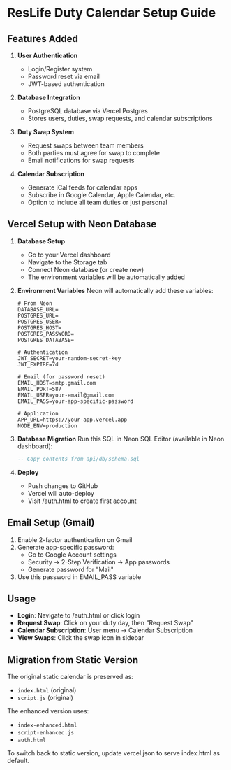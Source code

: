 # ResLife Duty Calendar Setup Guide

## Features Added

1. **User Authentication**
   - Login/Register system
   - Password reset via email
   - JWT-based authentication

2. **Database Integration**
   - PostgreSQL database via Vercel Postgres
   - Stores users, duties, swap requests, and calendar subscriptions

3. **Duty Swap System**
   - Request swaps between team members
   - Both parties must agree for swap to complete
   - Email notifications for swap requests

4. **Calendar Subscription**
   - Generate iCal feeds for calendar apps
   - Subscribe in Google Calendar, Apple Calendar, etc.
   - Option to include all team duties or just personal

## Vercel Setup with Neon Database

1. **Database Setup**
   - Go to your Vercel dashboard
   - Navigate to the Storage tab
   - Connect Neon database (or create new)
   - The environment variables will be automatically added

2. **Environment Variables**
   Neon will automatically add these variables:
   ```
   # From Neon
   DATABASE_URL=
   POSTGRES_URL=
   POSTGRES_USER=
   POSTGRES_HOST=
   POSTGRES_PASSWORD=
   POSTGRES_DATABASE=

   # Authentication
   JWT_SECRET=your-random-secret-key
   JWT_EXPIRE=7d

   # Email (for password reset)
   EMAIL_HOST=smtp.gmail.com
   EMAIL_PORT=587
   EMAIL_USER=your-email@gmail.com
   EMAIL_PASS=your-app-specific-password

   # Application
   APP_URL=https://your-app.vercel.app
   NODE_ENV=production
   ```

3. **Database Migration**
   Run this SQL in Neon SQL Editor (available in Neon dashboard):
   ```sql
   -- Copy contents from api/db/schema.sql
   ```

4. **Deploy**
   - Push changes to GitHub
   - Vercel will auto-deploy
   - Visit /auth.html to create first account

## Email Setup (Gmail)

1. Enable 2-factor authentication on Gmail
2. Generate app-specific password:
   - Go to Google Account settings
   - Security → 2-Step Verification → App passwords
   - Generate password for "Mail"
3. Use this password in EMAIL_PASS variable

## Usage

- **Login**: Navigate to /auth.html or click login
- **Request Swap**: Click on your duty day, then "Request Swap"
- **Calendar Subscription**: User menu → Calendar Subscription
- **View Swaps**: Click the swap icon in sidebar

## Migration from Static Version

The original static calendar is preserved as:
- `index.html` (original)
- `script.js` (original)

The enhanced version uses:
- `index-enhanced.html` 
- `script-enhanced.js`
- `auth.html`

To switch back to static version, update vercel.json to serve index.html as default.